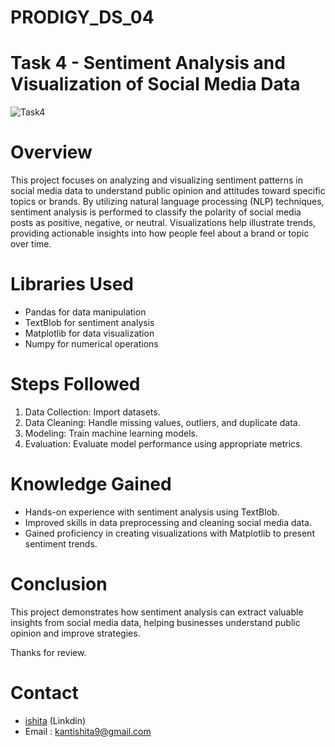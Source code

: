 # PRODIGY_DS_04
# Task 4 - Sentiment Analysis and Visualization of Social Media Data

![Task4](https://github.com/user-attachments/assets/2913d0a7-91d1-477c-b31b-86daed98604e)

# Overview
This project focuses on analyzing and visualizing sentiment patterns in social media data to understand public opinion and attitudes toward specific topics or brands. By utilizing natural language processing (NLP) techniques, sentiment analysis is performed to classify the polarity of social media posts as positive, negative, or neutral. Visualizations help illustrate trends, providing actionable insights into how people feel about a brand or topic over time.

# Libraries Used
* Pandas for data manipulation
* TextBlob for sentiment analysis
* Matplotlib for data visualization
* Numpy for numerical operations

# Steps Followed
1. Data Collection: Import datasets.
2. Data Cleaning: Handle missing values, outliers, and duplicate data.
3. Modeling: Train machine learning models.
4. Evaluation: Evaluate model performance using appropriate metrics.

# Knowledge Gained
* Hands-on experience with sentiment analysis using TextBlob.
* Improved skills in data preprocessing and cleaning social media data.
* Gained proficiency in creating visualizations with Matplotlib to present sentiment trends.

# Conclusion
This project demonstrates how sentiment analysis can extract valuable insights from social media data, helping businesses understand public opinion and improve strategies.

Thanks for review.

# Contact
* [ishita](www.linkedin.com/in/kantishita9) (Linkdin)
* Email : kantishita9@gmail.com
